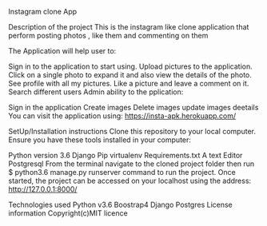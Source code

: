Instagram clone App

Description of the project
This is the instagram like clone application that perform posting photos , like them and commenting on them

The Application will help user to:

Sign in to the application to start using.
Upload pictures to the application.
Click on a single photo to expand it and also view the details of the photo.
See profile with all my pictures.
Like a picture and leave a comment on it.
Search different users
Admin ability to the pplication:

Sign in the application
Create images
Delete images
update images deetails
You can visit the application using: https://insta-apk.herokuapp.com/

SetUp/Installation instructions
Clone this repository to your local computer. Ensure you have these tools installed in your computer:

Python version 3.6
Django
Pip
virtualenv
Requirements.txt
A text Editor
Postgresql
From the terminal navigate to the cloned project folder then run $ python3.6 manage.py runserver command to run the project. Once started, the project can be accessed on your localhost using the address: http://127.0.0.1:8000/

Technologies used
Python v3.6
Boostrap4
Django
Postgres
License information
Copyright(c)MIT licence
